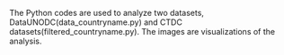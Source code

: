 The Python codes are used to analyze two datasets, DataUNODC(data_countryname.py) and CTDC datasets(filtered_countryname.py).
The images are visualizations of the analysis.

